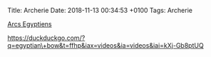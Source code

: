 Title:  Archerie
Date:   2018-11-13 00:34:53 +0100
Tags: Archerie


[Arcs Egyptiens](https://duckduckgo.com/?q=egyptian\+bow&t=ffhp&iax=videos&ia=videos&iai=Xia09Ix-NJs)

<https://duckduckgo.com/?q=egyptian\+bow&t=ffhp&iax=videos&ia=videos&iai=kXj-Gb8ptUQ>
